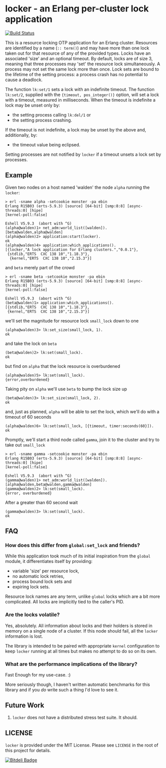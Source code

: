 # locker - an Erlang per-cluster lock application

[![Build Status](https://travis-ci.org/blt/locker.png)](https://travis-ci.org/blt/locker)

This is a resource locking OTP application for an Erlang cluster. Resources are
identified by a name (`:: term()`) and may have more than one lock taken out for
that resource of any of the provided types. Locks have an associated 'size' and
an optional timeout. By default, locks are of size 3, meaning that three
processes may 'set' the resource lock simultaneously. A process may not set the
same lock more than once. Lock sets are bound to the lifetime of the setting
process: a process crash has no potential to cause a deadlock.

The function `lk:set/1` sets a lock with an indefinite timeout. The function
`lk:set/2`, supplied with the `{timeout, pos_integer()}` option, will set a lock
with a timeout, measured in milliseconds. When the timeout is indefinite a lock
may be unset only by:

  * the setting process calling `lk:del/1` or
  * the setting process crashing.

If the timeout is not indefinite, a lock may be unset by the above and,
additionally, by:

  * the timeout value being eclipsed.

Setting processes are not notified by `locker` if a timeout unsets a lock set by
processes.

## Example

Given two nodes on a host named 'walden' the node `alpha` running the `locker`:

```
> erl -sname alpha -setcookie monster -pa ebin
Erlang R15B03 (erts-5.9.3) [source] [64-bit] [smp:8:8] [async-threads:0] [hipe]
[kernel-poll:false]

Eshell V5.9.3  (abort with ^G)
(alpha@walden)1> net_adm:world_list([walden]).
[beta@walden,alpha@walden]
(alpha@walden)2> application:start(locker).
ok
(alpha@walden)4> application:which_applications().
[{locker,"A lock application for Erlang clusters.","0.0.1"},
 {stdlib,"ERTS  CXC 138 10","1.18.3"},
  {kernel,"ERTS  CXC 138 10","2.15.3"}]
```

and `beta` merely part of the crowd

```
> erl -sname beta -setcookie monster -pa ebin
Erlang R15B03 (erts-5.9.3) [source] [64-bit] [smp:8:8] [async-threads:0] [hipe]
[kernel-poll:false]

Eshell V5.9.3  (abort with ^G)
(beta@walden)1> application:which_applications().
[{stdlib,"ERTS  CXC 138 10","1.18.3"},
 {kernel,"ERTS  CXC 138 10","2.15.3"}]
```

we'll set the magnitude for resource lock `small_lock` down to one

```
(alpha@walden)3> lk:set_size(small_lock, 1).
ok
```

and take the lock on `beta`

```
(beta@walden)2> lk:set(small_lock).
ok
```

but find on `alpha` that the lock resource is overburdened

```
(alpha@walden)5> lk:set(small_lock).
{error,overburdened}
```

Taking pity on `alpha` we'll use `beta` to bump the lock size up

```
(beta@walden)3> lk:set_size(small_lock, 2).
ok
```

and, just as planned, `alpha` will be able to set the lock, which we'll do with
a timeout of 60 seconds

```
(alpha@walden)6> lk:set(small_lock, [{timeout, timer:seconds(60}]).
ok
```

Promptly, we'll start a third node called `gamma`, join it to the cluster and
try to take out `small_lock`

```
> erl -sname gamma -setcookie monster -pa ebin
Erlang R15B03 (erts-5.9.3) [source] [64-bit] [smp:8:8] [async-threads:0] [hipe]
[kernel-poll:false]

Eshell V5.9.3  (abort with ^G)
(gamma@walden)1> net_adm:world_list([walden]).
[alpha@walden,beta@walden,gamma@walden]
(gamma@walden)2> lk:set(small_lock).
{error, overburdened}
```

After a greater than 60 second wait

```
(gamma@walden)3> lk:set(small_lock).
ok
```

## FAQ

### How does this differ from `global:set_lock` and friends?

While this application took much of its initial inspiration from the `global`
module, it differentiates itself by providing:

 * variable 'size' per resource lock,
 * no automatic lock retries,
 * process bound lock sets and
 * expiring lock sets.

Resource lock names are any term, unlike `global` locks which are a bit more
complicated. All locks are implicitly tied to the caller's PID.

### Are the locks volatile?

Yes, absolutely. All information about locks and their holders is stored in
memory on a single node of a cluster. If this node should fail, all the `locker`
information is lost.

The library is intended to be paired with appropriate `kernel` configuration to
keep `locker` running at all times but makes no attempt to do so on its own.

### What are the performance implications of the library?

Fast Enough for my use-case. :)

More seriously though, I haven't written automatic benchmarks for this library
and if you _do_ write such a thing I'd love to see it.

## Future Work

1. `locker` does not have a distributed stress test suite. It should.

## LICENSE

`locker` is provided under the MIT License. Please see `LICENSE` in the root of
this project for details.


[![Bitdeli Badge](https://d2weczhvl823v0.cloudfront.net/blt/locker/trend.png)](https://bitdeli.com/free "Bitdeli Badge")

